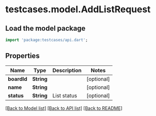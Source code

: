 # testcases.model.AddListRequest

## Load the model package
```dart
import 'package:testcases/api.dart';
```

## Properties
Name | Type | Description | Notes
------------ | ------------- | ------------- | -------------
**boardId** | **String** |  | [optional] 
**name** | **String** |  | [optional] 
**status** | **String** | List status | [optional] 

[[Back to Model list]](../README.md#documentation-for-models) [[Back to API list]](../README.md#documentation-for-api-endpoints) [[Back to README]](../README.md)



